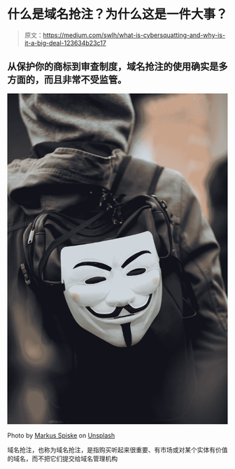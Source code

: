 # 什么是域名抢注？为什么这是一件大事？

> 原文：<https://medium.com/swlh/what-is-cybersquatting-and-why-is-it-a-big-deal-123634b23c17>

## 从保护你的商标到审查制度，域名抢注的使用确实是多方面的，而且非常不受监管。

![](img/f582f288f10dc978160848a53c595157.png)

Photo by [Markus Spiske](https://unsplash.com/@markusspiske?utm_source=medium&utm_medium=referral) on [Unsplash](https://unsplash.com?utm_source=medium&utm_medium=referral)

域名抢注，也称为域名抢注，是指购买听起来很重要、有市场或对某个实体有价值的域名，而不把它们提交给域名管理机构